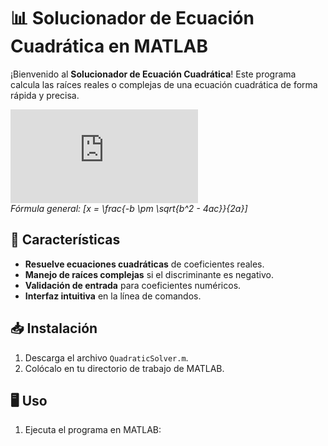 # 📊 Solucionador de Ecuación Cuadrática en MATLAB

¡Bienvenido al **Solucionador de Ecuación Cuadrática**! Este programa calcula las raíces reales o complejas de una ecuación cuadrática de forma rápida y precisa.

![Ecuación Cuadrática](https://latex.codecogs.com/png.latex?ax%5E2%20&plus;%20bx%20&plus;%20c%20%3D%200)  
*Fórmula general: [x = \frac{-b \pm \sqrt{b^2 - 4ac}}{2a}]*

## 🚀 Características
- **Resuelve ecuaciones cuadráticas** de coeficientes reales.
- **Manejo de raíces complejas** si el discriminante es negativo.
- **Validación de entrada** para coeficientes numéricos.
- **Interfaz intuitiva** en la línea de comandos.

## 📥 Instalación
1. Descarga el archivo `QuadraticSolver.m`.
2. Colócalo en tu directorio de trabajo de MATLAB.

## 🖥️ Uso
1. Ejecuta el programa en MATLAB: